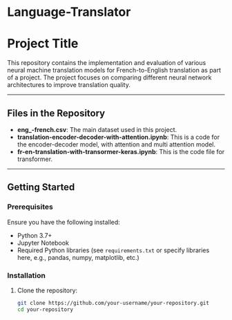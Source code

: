 # Language-Translator
# Project Title

This repository contains the implementation and evaluation of various neural machine translation models for French-to-English translation as part of a project. The project focuses on comparing different neural network architectures to improve translation quality.

---

## Files in the Repository

- **eng_-french.csv**: The main dataset used in this project.
- **translation-encoder-decoder-with-attention.ipynb**: This is a code for the encoder-decoder model, with attention and multi attention model.
- **fr-en-translation-with-transormer-keras.ipynb**: This is the code file for transformer. 
---

## Getting Started

### Prerequisites

Ensure you have the following installed:
- Python 3.7+ 
- Jupyter Notebook
- Required Python libraries (see `requirements.txt` or specify libraries here, e.g., pandas, numpy, matplotlib, etc.)

### Installation

1. Clone the repository:
   ```bash
   git clone https://github.com/your-username/your-repository.git
   cd your-repository

